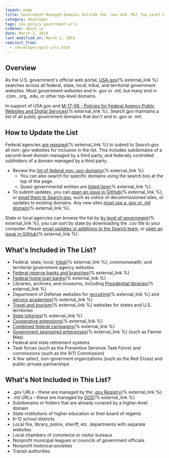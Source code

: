 ```yaml
---
layout: page
title: Government-Managed Domains Outside the .Gov and .Mil Top Level Domains
category: developer
tags: seo policy government-urls
sidenav: about_us
date: March 2, 2019
last_modified_at: March 2, 2019
redirect_from:
  - /developer/govt-urls.html
---
```



## Overview

As the U.S. government's official web portal, [USA.gov](https://www.usa.gov/){% external_link %} searches across all federal, state, local, tribal, and territorial government websites. Most government websites end in .gov or .mil, but many end in .com, .org, .edu, or other top-level domains.

In support of USA.gov and [M-17-06 - Policies for Federal Agency Public Websites and Digital Services](https://policy.cio.gov/web-policy/){% external_link %}, Search.gov maintains a list of all public government domains that don't end in .gov or .mil.

## How to Update the List

Federal agencies [are required](https://policy.cio.gov/web-policy/domain/){% external_link %} to submit to Search.gov all non-.gov websites for inclusion in the list. This includes subdomains of a second-level domain managed by a third party, and federally controlled subfolders of a domain managed by a third party.

* Review the [list of federal non-.gov domains](https://github.com/GSA/govt-urls){% external_link %}
  * You can also search for specific domains using the search box at the top of the page.
  * Quasi-governmental entities are [listed here](https://github.com/GSA/govt-urls/blob/master/8_govt_urls_quasigovernmental_only.csv){% external_link %}.
* To submit updates, you can [open an issue in GitHub](https://github.com/GSA/govt-urls/issues){% external_link %}, or [email them to Search.gov](mailto:search@support.digitalgov.gov), such as notice of decommissioned sites, or updates to existing domains. Any new sites [must use a .gov or .mil domain](https://policy.cio.gov/web-policy/domain/){% external_link %}.

State or local agencies can browse the list by [by level of government](https://github.com/GSA/govt-urls/){% external_link %}, you can sort by state by downloading the .csv file to your computer. Please [email updates or additions to the Search team](mailto:search@support.digitalgov.gov), or [open an issue in GitHub](https://github.com/GSA/govt-urls/issues){% external_link %}.

## What's Included in The List?

* Federal, state, local, [tribal](https://www.bia.gov/tribal-leaders-directory){% external_link %}, commonwealth, and territorial government agency websites
* [Federal reserve banks and branches](https://www.federalreserve.gov/aboutthefed/federal-reserve-system.htm){% external_link %}
* [Federal home loan banks](http://www.fhlbanks.com/){% external_link %}
* Libraries, archives, and museums, including [Presidential libraries](https://www.archives.gov/presidential-libraries/){% external_link %}
* Department of Defense websites for [recruiting](https://www.defense.gov/Resources/Military-Departments/DOD-Websites/category/Recruiting/){% external_link %} and [service academies](https://www.defense.gov/Resources/Military-Departments/DOD-Websites/category/Academy/){% external_link %}
* [Travel and tourism](https://www.usa.gov/state-travel-and-tourism){% external_link %} websites for states and U.S. territories
* [State lotteries](https://www.usa.gov/state-lotteries){% external_link %}
* [Cooperative extensions](https://nifa.usda.gov/land-grant-colleges-and-universities-partner-website-directory?state=All&type=Extension){% external_link %}
* [Combined federal campaigns](https://www.opm.gov/combined-federal-campaign/find-local-campaigns/#url=CFC-Zones){% external_link %}
* [Government sponsored enterprises](https://en.wikipedia.org/wiki/Government-sponsored_enterprise#List_of_GSEs){% external_link %} (such as Fannie Mae)
* Federal and state retirement systems
* Task forces (such as the Preventive Services Task Force) and commissions (such as the 9/11 Commission)
* A few select, non-goverment organizations (such as the Red Cross) and public-private partnerships


## What's Not Included in This List?

* .gov URLs - these are managed by the [.gov Registry](https://www.dotgov.gov){% external_link %}
* .mil URLs - these are managed by [DOD](https://www.defense.gov/Resources/Military-Departments/DOD-Websites/){% external_link %}
* Subdomains or folders that are already covered by a higher-level domain
* State institutions of higher education or their board of regents
* K-12 school districts
* Local fire, library, police, sheriff, etc. departments with separate websites
* Local chambers of commerce or visitor bureaus
* Nonprofit municipal leagues or councils of government officials
* Nonprofit historical societies
* Transit authorities

